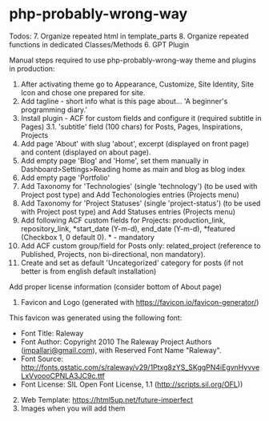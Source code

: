# php-probably-wrong-way

Todos:
7. Organize repeated html in template_parts
8. Organize repeated functions in dedicated Classes/Methods
6. GPT Plugin


Manual steps required to use php-probably-wrong-way theme and plugins in production:
1. After activating theme go to Appearance, Customize, Site Identity, Site Icon and chose one prepared for site.
2. Add tagline - short info what is this page about... 'A beginner's programming diary.'
3. Install plugin - ACF for custom fields and configure it (required subtitle in Pages)
3.1. 'subtitle' field (100 chars) for Posts, Pages, Inspirations, Projects
4. Add page 'About' with slug 'about', excerpt (displayed on front page) and content (displayed on about page).
5. Add empty page 'Blog' and 'Home', set them manually in Dashboard>Settings>Reading home as main and blog as blog index
6. Add empty page 'Portfolio'
7. Add Taxonomy for 'Technologies' (single 'technology') (to be used with Project post type) and Add Techonologies entries (Projects menu)
8. Add Taxonomy for 'Project Statuses' (single 'project-status') (to be used with Project post type) and Add Statuses entries (Projects menu)
9. Add following ACF custom fields for Projects: production_link, repository_link, *start_date (Y-m-d), end_date (Y-m-d), *featured (Checkbox 1, 0 default 0). * - mandatory
10. Add ACF custom group/field for Posts only: related_project (reference to Published, Projects, non bi-directional, non mandatory).
5. Create and set as default 'Uncategorized' category for posts (if not better is from english default installation)


Add proper license information (consider bottom of About page)
1. Favicon and Logo (generated with https://favicon.io/favicon-generator/)

This favicon was generated using the following font:

- Font Title: Raleway
- Font Author: Copyright 2010 The Raleway Project Authors (impallari@gmail.com), with Reserved Font Name "Raleway".
- Font Source: http://fonts.gstatic.com/s/raleway/v29/1Ptxg8zYS_SKggPN4iEgvnHyvveLxVvoooCPNLA3JC9c.ttf
- Font License: SIL Open Font License, 1.1 (http://scripts.sil.org/OFL))

2. Web Template: https://html5up.net/future-imperfect
3. Images when you will add them